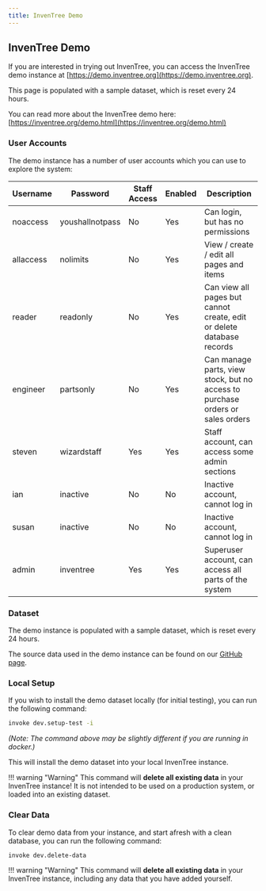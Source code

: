 ```yaml
---
title: InvenTree Demo
---
```


## InvenTree Demo

If you are interested in trying out InvenTree, you can access the InvenTree demo instance at [https://demo.inventree.org](https://demo.inventree.org).

This page is populated with a sample dataset, which is reset every 24 hours.

You can read more about the InvenTree demo here: [https://inventree.org/demo.html](https://inventree.org/demo.html)

### User Accounts

The demo instance has a number of user accounts which you can use to explore the system:

| Username | Password | Staff Access | Enabled | Description |
| -------- | -------- | ------------ | ------- | ----------- |
| noaccess | youshallnotpass | No | Yes | Can login, but has no permissions |
| allaccess | nolimits | No | Yes | View / create / edit all pages and items |
| reader | readonly | No | Yes | Can view all pages but cannot create, edit or delete database records |
| engineer | partsonly | No | Yes | Can manage parts, view stock, but no access to purchase orders or sales orders |
| steven | wizardstaff | Yes | Yes | Staff account, can access some admin sections |
| ian | inactive | No | No | Inactive account, cannot log in |
| susan | inactive | No | No | Inactive account, cannot log in |
| admin | inventree | Yes | Yes | Superuser account, can access all parts of the system |

### Dataset

The demo instance is populated with a sample dataset, which is reset every 24 hours.

The source data used in the demo instance can be found on our [GitHub page](https://github.com/inventree/demo-dataset).

### Local Setup

If you wish to install the demo dataset locally (for initial testing), you can run the following command:

```bash
invoke dev.setup-test -i
```

*(Note: The command above may be slightly different if you are running in docker.)*

This will install the demo dataset into your local InvenTree instance.

!!! warning "Warning"
    This command will **delete all existing data** in your InvenTree instance! It is not intended to be used on a production system, or loaded into an existing dataset.

### Clear Data

To clear demo data from your instance, and start afresh with a clean database, you can run the following command:

```bash
invoke dev.delete-data
```

!!! warning "Warning"
    This command will **delete all existing data** in your InvenTree instance, including any data that you have added yourself.
